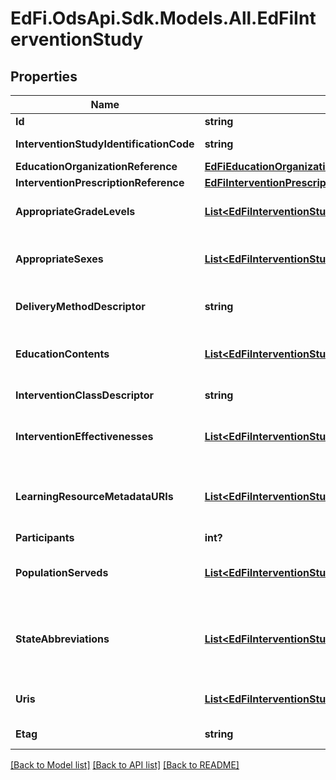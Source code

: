 # EdFi.OdsApi.Sdk.Models.All.EdFiInterventionStudy
## Properties

Name | Type | Description | Notes
------------ | ------------- | ------------- | -------------
**Id** | **string** |  | 
**InterventionStudyIdentificationCode** | **string** | A unique number or alphanumeric code assigned to an intervention study. | 
**EducationOrganizationReference** | [**EdFiEducationOrganizationReference**](EdFiEducationOrganizationReference.md) |  | 
**InterventionPrescriptionReference** | [**EdFiInterventionPrescriptionReference**](EdFiInterventionPrescriptionReference.md) |  | 
**AppropriateGradeLevels** | [**List&lt;EdFiInterventionStudyAppropriateGradeLevel&gt;**](EdFiInterventionStudyAppropriateGradeLevel.md) | An unordered collection of interventionStudyAppropriateGradeLevels. Grade levels participating in this study. | [optional] 
**AppropriateSexes** | [**List&lt;EdFiInterventionStudyAppropriateSex&gt;**](EdFiInterventionStudyAppropriateSex.md) | An unordered collection of interventionStudyAppropriateSexes. Sexes participating in this study. If omitted, considered generally applicable. | [optional] 
**DeliveryMethodDescriptor** | **string** | The way in which an intervention was implemented: individual, small group, whole class, or whole school. | 
**EducationContents** | [**List&lt;EdFiInterventionStudyEducationContent&gt;**](EdFiInterventionStudyEducationContent.md) | An unordered collection of interventionStudyEducationContents. Relates the education content source to the education content. | [optional] 
**InterventionClassDescriptor** | **string** | The way in which an intervention is used: curriculum, supplement, or practice. | 
**InterventionEffectivenesses** | [**List&lt;EdFiInterventionStudyInterventionEffectiveness&gt;**](EdFiInterventionStudyInterventionEffectiveness.md) | An unordered collection of interventionStudyInterventionEffectivenesses. Measurement of the effectiveness of the InterventionStudy per diagnosis. | [optional] 
**LearningResourceMetadataURIs** | [**List&lt;EdFiInterventionStudyLearningResourceMetadataURI&gt;**](EdFiInterventionStudyLearningResourceMetadataURI.md) | An unordered collection of interventionStudyLearningResourceMetadataURIs. The URI (typical a URL) pointing to the metadata entry in a LRMI metadata repository, which describes this content item. | [optional] 
**Participants** | **int?** | The number of participants observed in the study. | 
**PopulationServeds** | [**List&lt;EdFiInterventionStudyPopulationServed&gt;**](EdFiInterventionStudyPopulationServed.md) | An unordered collection of interventionStudyPopulationServeds. A subset of students that are the focus of the InterventionStudy. | [optional] 
**StateAbbreviations** | [**List&lt;EdFiInterventionStudyStateAbbreviation&gt;**](EdFiInterventionStudyStateAbbreviation.md) | An unordered collection of interventionStudyStateAbbreviations. The abbreviation for the state (within the United States) or outlying area, the school system of which the participants of the study are considered to be a part. | [optional] 
**Uris** | [**List&lt;EdFiInterventionStudyURI&gt;**](EdFiInterventionStudyURI.md) | An unordered collection of interventionStudyURIs. The URI (typical a URL) pointing to an education content item. | [optional] 
**Etag** | **string** | A unique system-generated value that identifies the version of the resource. | [optional] 

[[Back to Model list]](../README.md#documentation-for-models) [[Back to API list]](../README.md#documentation-for-api-endpoints) [[Back to README]](../README.md)

